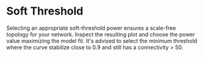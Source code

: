 # Soft Threshold

Selecting an appropriate soft-threshold power ensures a scale-free topology for your network. Inspect the resulting plot and choose the power value maximizing the model fit. It's advised to select the minimum threshold where the curve stabilize close to 0.9 and still has a connectivity > 50.

